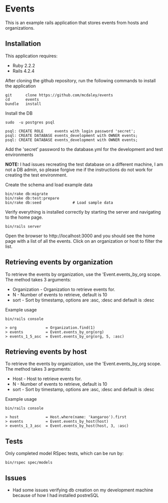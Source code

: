 Events
================

This is an example rails application that stores events from hosts and organizations.

Installation
-----------
This application requires:

- Ruby 2.2.2
- Rails 4.2.4

After cloning the github repository, run the following commands to install the application

```
git      clone https://github.com/mcdaley/events
cd       events
bundle   install
```

Install the DB

```
sudo  -u postgres psql

psql: CREATE ROLE     events with login password 'secret';
psql: CREATE DATABASE events_development with OWNER events;
psql: CREATE DATABASE events_development with OWNER events;
```

Add the 'secret' password to the database.yml for the development and test environments

**NOTE:** I had issues recreating the test database on a different machine, I am not a
DB admin, so please forgive me if the instructions do not work for creating the test
environment.

Create the schema and load example data

```
bin/rake db:migrate
bin/rake db:test:prepare
bin/rake db:seed              # Load sample data
```

Verify everything is installed correctly by starting the server and navigating 
to the home page.

```
bin/rails server
```

Open the browser to http://localhost:3000 and you should see the home page with a
list of all the events. Click on an organization or host to filter the list.

Retrieving events by organization
-------------

To retrieve the events by organization, use the 'Event.events_by_org scope. The method
takes 3 arguments:

* Organization - Organization to retrieve events for.
* N            - Number of events to retrieve, default is 10
* sort         - Sort by timestamp, options are :asc, :desc and default is :desc

Example usage

```
bin/rails console

> org             = Organization.find(1)
> events          = Event.events_by_org(org)
> events_1_5_asc  = Event.events_by_org(org, 5, :asc)
```

Retrieving events by host
---------------

To retrieve the events by organization, use the 'Event.events_by_org scope. The method
takes 3 arguments:

* Host  - Host to retrieve events for.
* N     - Number of events to retrieve, default is 10
* sort  - Sort by timestamp, options are :asc, :desc and default is :desc

Example usage

```
bin/rails console

> host            = Host.where(name: 'kangaroo').first
> events          = Event.events_by_host(host)
> events_1_3_asc  = Event.events_by_host(host, 3, :asc)
```

Tests
-------------------------
Only completed model RSpec tests, which can be run by:

```
bin/rspec spec/models
```

Issues
-------------
* Had some issues verifying db creation on my development machine  because of how
I had installed postreSQL

